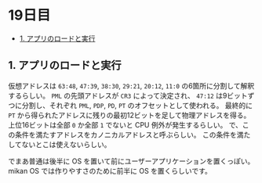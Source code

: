 # 19日目

<!-- mtoc-start -->

- [1. アプリのロードと実行](#1-アプリのロードと実行)

<!-- mtoc-end -->

## 1. アプリのロードと実行

仮想アドレスは `63:48`, `47:39`, `38:30`, `29:21`, `20:12`, `11:0` の6箇所に分割して解釈するらしい。
`PML` の先頭アドレスが `CR3` によって決定され、
`47:12` は9ビットずつに分割し、それぞれ `PML`, `PDP`, `PD`, `PT` のオフセットとして使われる。
最終的に `PT` から得られたアドレスに残りの最初12ビットを足して物理アドレスを得る。
上位16ビットは全部 `0` か全部 `1` でないと CPU 例外が発生するらしい。
で、この条件を満たすアドレスをカノニカルアドレスと呼ぶらしい。
この条件を満たしてないとこは使えないらしい。

でまあ普通は後半に OS を置いて前にユーザーアプリケーションを置くっぽい。
mikan OS では作りやすさのために前半に OS を置くらしいです。

